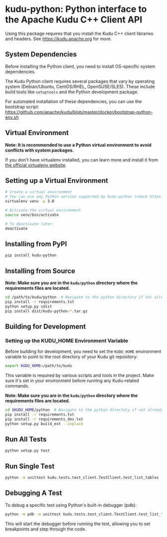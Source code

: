 <!-- Licensed to the Apache Software Foundation (ASF) under one
or more contributor license agreements.  See the NOTICE file
distributed with this work for additional information
regarding copyright ownership.  The ASF licenses this file
to you under the Apache License, Version 2.0 (the
"License"); you may not use this file except in compliance
with the License.  You may obtain a copy of the License at

    http://www.apache.org/licenses/LICENSE-2.0

Unless required by applicable law or agreed to in writing,
software distributed under the License is distributed on an
"AS IS" BASIS, WITHOUT WARRANTIES OR CONDITIONS OF ANY
KIND, either express or implied.  See the License for the
specific language governing permissions and limitations
under the License. -->

# kudu-python: Python interface to the Apache Kudu C++ Client API

Using this package requires that you install the Kudu C++ client libraries and
headers. See https://kudu.apache.org for more.

## System Dependencies

Before installing the Python client, you need to install OS-specific system dependencies.

The Kudu Python client requires several packages that vary by operating system (Debian/Ubuntu, CentOS/RHEL, OpenSUSE/SLES). These include build tools like `setuptools` and the Python development package.

For automated installation of these dependencies, you can use the bootstrap script: https://github.com/apache/kudu/blob/master/docker/bootstrap-python-env.sh

## Virtual Environment

**Note: It is recommended to use a Python virtual environment to avoid conflicts with system packages.**

If you don't have virtualenv installed, you can learn more and install it from [the official virtualenv website](https://virtualenv.pypa.io/en/latest/index.html).


## Setting up a Virtual Environment
```bash
# Create a virtual environment
# You can use any Python version supported by kudu-python (check https://pypi.org/project/kudu-python/)
virtualenv venv -p 3.8

# Activate the virtual environment
source venv/bin/activate

# To deactivate later:
deactivate
```

## Installing from PyPI

```bash
pip install kudu-python
```

## Installing from Source

**Note: Make sure you are in the `kudu/python` directory where the requirements files are located.**

```bash
cd /path/to/kudu/python  # Navigate to the python directory if not already there
pip install -r requirements.txt
python setup.py sdist
pip install dist/kudu-python-*.tar.gz
```

## Building for Development

### Setting up the KUDU_HOME Environment Variable

Before building for development, you need to set the `KUDU_HOME` environment variable to point to the root directory of your Kudu git repository:

```bash
export KUDU_HOME=/path/to/kudu
```

This variable is required by various scripts and tools in the project. Make sure it's set in your environment before running any Kudu-related commands.


**Note: Make sure you are in the `kudu/python` directory where the requirements files are located.**

```bash
cd $KUDU_HOME/python  # Navigate to the python directory if not already there
pip install -r requirements.txt
pip install -r requirements_dev.txt
python setup.py build_ext --inplace
```

## Run All Tests

```bash
python setup.py test
```

## Run Single Test

```bash
python -m unittest kudu.tests.test_client.TestClient.test_list_tables
```

## Debugging A Test

To debug a specific test using Python's built-in debugger (pdb):

```bash
python -m pdb -m unittest kudu.tests.test_client.TestClient.test_list_tables
```

This will start the debugger before running the test, allowing you to set breakpoints and step through the code.

